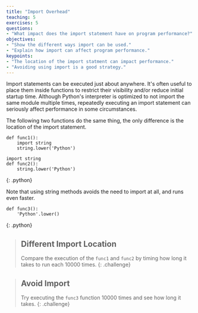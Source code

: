 ```yaml
---
title: "Import Overhead"
teaching: 5
exercises: 5
questions:
- "What impact does the import statement have on program performance?"
objectives:
- "Show the different ways import can be used."
- "Explain how import can affect program performance."
keypoints:
- "The location of the import statment can impact performance."
- "Avoiding using import is a good strategy."
---
```

Import statements can be executed just about anywhere. It's often useful to place them inside functions to 
restrict their visibility and/or reduce initial startup time. Although Python's interpreter is optimized 
to not import the same module multiple times, repeatedly executing an import statement can seriously affect 
performance in some circumstances.

The following two functions do the same thing, the only difference is the location of the import statement.

~~~
def func1():
    import string
    string.lower('Python')

import string
def func2():
    string.lower('Python')
~~~
{: .python}

Note that using string methods avoids the need to import at all, and runs even faster.

~~~
def func3():
    'Python'.lower()
~~~
{: .python}

> ## Different Import Location
>
> Compare the execution of the `func1` and `func2` by timing how long it takes to run each 10000 times.
{: .challenge}

> ## Avoid Import
>
> Try executing the `func3` function 10000 times and see how long it takes.
{: .challenge}